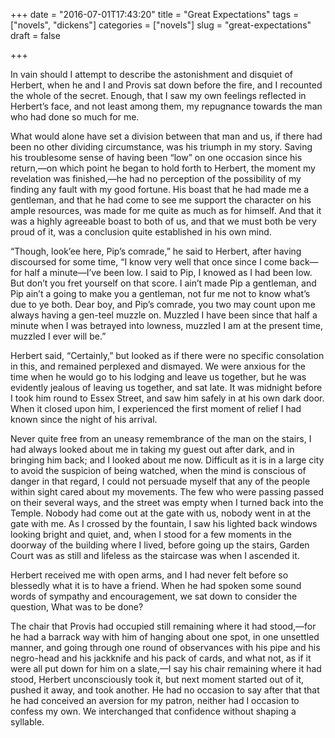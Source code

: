 +++
date = "2016-07-01T17:43:20"
title = "Great Expectations"
tags = ["novels", "dickens"]
categories = ["novels"]
slug = "great-expectations"
draft = false

+++

In vain should I attempt to describe the astonishment and disquiet of Herbert, when he and I and Provis sat down before the fire, and I recounted the whole of the secret. Enough, that I saw my own feelings reflected in Herbert’s face, and not least among them, my repugnance towards the man who had done so much for me.

What would alone have set a division between that man and us, if there had been no other dividing circumstance, was his triumph in my story. Saving his troublesome sense of having been “low” on one occasion since his return,—on which point he began to hold forth to Herbert, the moment my revelation was finished,—he had no perception of the possibility of my finding any fault with my good fortune. His boast that he had made me a gentleman, and that he had come to see me support the character on his ample resources, was made for me quite as much as for himself. And that it was a highly agreeable boast to both of us, and that we must both be very proud of it, was a conclusion quite established in his own mind.

“Though, look’ee here, Pip’s comrade,” he said to Herbert, after having discoursed for some time, “I know very well that once since I come back—for half a minute—I’ve been low. I said to Pip, I knowed as I had been low. But don’t you fret yourself on that score. I ain’t made Pip a gentleman, and Pip ain’t a going to make you a gentleman, not fur me not to know what’s due to ye both. Dear boy, and Pip’s comrade, you two may count upon me always having a gen-teel muzzle on. Muzzled I have been since that half a minute when I was betrayed into lowness, muzzled I am at the present time, muzzled I ever will be.”

Herbert said, “Certainly,” but looked as if there were no specific consolation in this, and remained perplexed and dismayed. We were anxious for the time when he would go to his lodging and leave us together, but he was evidently jealous of leaving us together, and sat late. It was midnight before I took him round to Essex Street, and saw him safely in at his own dark door. When it closed upon him, I experienced the first moment of relief I had known since the night of his arrival.

Never quite free from an uneasy remembrance of the man on the stairs, I had always looked about me in taking my guest out after dark, and in bringing him back; and I looked about me now. Difficult as it is in a large city to avoid the suspicion of being watched, when the mind is conscious of danger in that regard, I could not persuade myself that any of the people within sight cared about my movements. The few who were passing passed on their several ways, and the street was empty when I turned back into the Temple. Nobody had come out at the gate with us, nobody went in at the gate with me. As I crossed by the fountain, I saw his lighted back windows looking bright and quiet, and, when I stood for a few moments in the doorway of the building where I lived, before going up the stairs, Garden Court was as still and lifeless as the staircase was when I ascended it.

Herbert received me with open arms, and I had never felt before so blessedly what it is to have a friend. When he had spoken some sound words of sympathy and encouragement, we sat down to consider the question, What was to be done?

The chair that Provis had occupied still remaining where it had stood,—for he had a barrack way with him of hanging about one spot, in one unsettled manner, and going through one round of observances with his pipe and his negro-head and his jackknife and his pack of cards, and what not, as if it were all put down for him on a slate,—I say his chair remaining where it had stood, Herbert unconsciously took it, but next moment started out of it, pushed it away, and took another. He had no occasion to say after that that he had conceived an aversion for my patron, neither had I occasion to confess my own. We interchanged that confidence without shaping a syllable. 